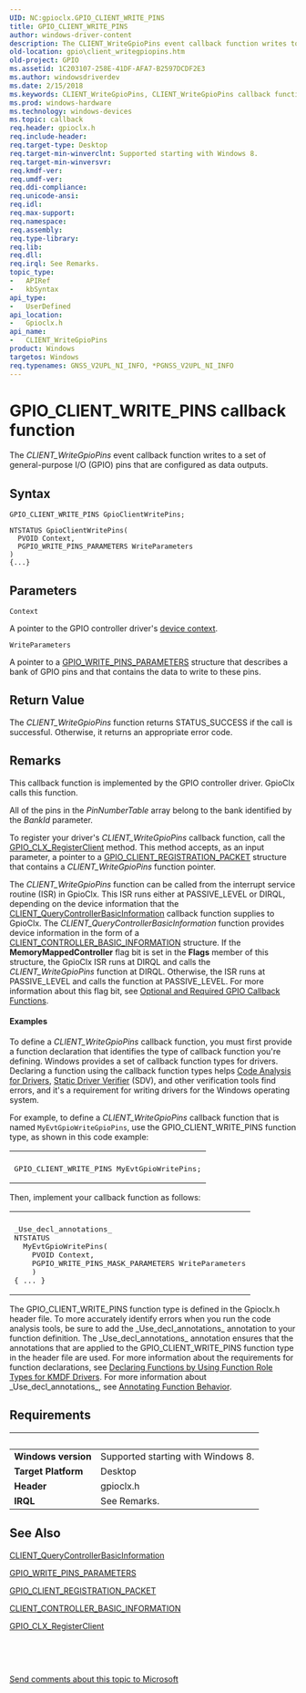 ```yaml
---
UID: NC:gpioclx.GPIO_CLIENT_WRITE_PINS
title: GPIO_CLIENT_WRITE_PINS
author: windows-driver-content
description: The CLIENT_WriteGpioPins event callback function writes to a set of general-purpose I/O (GPIO) pins that are configured as data outputs.
old-location: gpio\client_writegpiopins.htm
old-project: GPIO
ms.assetid: 1C203107-258E-41DF-AFA7-B2597DCDF2E3
ms.author: windowsdriverdev
ms.date: 2/15/2018
ms.keywords: CLIENT_WriteGpioPins, CLIENT_WriteGpioPins callback function [Parallel Ports], GPIO.client_writegpiopins, GPIO_CLIENT_WRITE_PINS, gpioclx/CLIENT_WriteGpioPins
ms.prod: windows-hardware
ms.technology: windows-devices
ms.topic: callback
req.header: gpioclx.h
req.include-header: 
req.target-type: Desktop
req.target-min-winverclnt: Supported starting with Windows 8.
req.target-min-winversvr: 
req.kmdf-ver: 
req.umdf-ver: 
req.ddi-compliance: 
req.unicode-ansi: 
req.idl: 
req.max-support: 
req.namespace: 
req.assembly: 
req.type-library: 
req.lib: 
req.dll: 
req.irql: See Remarks.
topic_type:
-	APIRef
-	kbSyntax
api_type:
-	UserDefined
api_location:
-	Gpioclx.h
api_name:
-	CLIENT_WriteGpioPins
product: Windows
targetos: Windows
req.typenames: GNSS_V2UPL_NI_INFO, *PGNSS_V2UPL_NI_INFO
---
```



# GPIO_CLIENT_WRITE_PINS callback function
The <i>CLIENT_WriteGpioPins</i> event callback function writes to a set of general-purpose I/O (GPIO) pins that are configured as data outputs.

## Syntax

```
GPIO_CLIENT_WRITE_PINS GpioClientWritePins;

NTSTATUS GpioClientWritePins(
  PVOID Context,
  PGPIO_WRITE_PINS_PARAMETERS WriteParameters
)
{...}
```

## Parameters

`Context`

A pointer to the GPIO controller driver's <a href="https://msdn.microsoft.com/4BE99C71-9BA6-44E3-A54F-DE8C3440A474">device context</a>.

`WriteParameters`

A pointer to a <a href="https://msdn.microsoft.com/library/windows/hardware/hh698259">GPIO_WRITE_PINS_PARAMETERS</a> structure that describes a bank of GPIO pins and that contains the data to write to these pins.


## Return Value

The <i>CLIENT_WriteGpioPins</i> function returns STATUS_SUCCESS if the call is successful. Otherwise, it returns an appropriate error code.

## Remarks

This callback function is implemented by the GPIO controller driver. GpioClx calls this function.

All of the pins in the <i>PinNumberTable</i> array belong to the bank identified by the <i>BankId</i> parameter.

To register your driver's <i>CLIENT_WriteGpioPins</i> callback function, call the <a href="https://msdn.microsoft.com/library/windows/hardware/hh439490">GPIO_CLX_RegisterClient</a> method. This method accepts, as an input parameter, a pointer to a <a href="https://msdn.microsoft.com/library/windows/hardware/hh439479">GPIO_CLIENT_REGISTRATION_PACKET</a> structure that contains a <i>CLIENT_WriteGpioPins</i> function pointer.

The <i>CLIENT_WriteGpioPins</i> function can be called from the interrupt service routine (ISR) in GpioClx. This ISR runs either at PASSIVE_LEVEL or DIRQL, depending on the device information that the <a href="https://msdn.microsoft.com/library/windows/hardware/hh439399">CLIENT_QueryControllerBasicInformation</a> callback function supplies to GpioClx. The <i>CLIENT_QueryControllerBasicInformation</i> function provides device information in the form of a <a href="https://msdn.microsoft.com/library/windows/hardware/hh439358">CLIENT_CONTROLLER_BASIC_INFORMATION</a> structure. If the <b>MemoryMappedController</b> flag bit is set in the <b>Flags</b> member of this structure, the GpioClx ISR runs at DIRQL and calls the <i>CLIENT_WriteGpioPins</i> function at DIRQL. Otherwise, the ISR runs at PASSIVE_LEVEL and calls the function at PASSIVE_LEVEL. For more information about this flag bit, see <a href="https://msdn.microsoft.com/2F126431-13AB-4E3F-9E5E-56DC7D9AF024">Optional and Required GPIO Callback Functions</a>.


#### Examples

To define a <i>CLIENT_WriteGpioPins</i> callback function, you must first provide a function declaration that identifies the type of callback function you're defining. Windows provides a set of callback function types for drivers. Declaring a function using the callback function types helps <a href="https://msdn.microsoft.com/2F3549EF-B50F-455A-BDC7-1F67782B8DCA">Code Analysis for Drivers</a>, <a href="https://msdn.microsoft.com/74feeb16-387c-4796-987a-aff3fb79b556">Static Driver Verifier</a> (SDV), and other verification tools find errors, and it's a requirement for writing drivers for the Windows operating system.

For example, to define a <i>CLIENT_WriteGpioPins</i> callback function that is named <code>MyEvtGpioWriteGpioPins</code>, use the GPIO_CLIENT_WRITE_PINS function type, as shown in this code example:

<div class="code"><span codelanguage=""><table>
<tr>
<th></th>
</tr>
<tr>
<td>
<pre>GPIO_CLIENT_WRITE_PINS MyEvtGpioWritePins;</pre>
</td>
</tr>
</table></span></div>
Then, implement your callback function as follows:

<div class="code"><span codelanguage=""><table>
<tr>
<th></th>
</tr>
<tr>
<td>
<pre>_Use_decl_annotations_
NTSTATUS
  MyEvtGpioWritePins(
    PVOID Context,
    PGPIO_WRITE_PINS_MASK_PARAMETERS WriteParameters
    )
{ ... }</pre>
</td>
</tr>
</table></span></div>
The GPIO_CLIENT_WRITE_PINS function type is defined in the Gpioclx.h header file. To more accurately identify errors when you run the code analysis tools, be sure to add the _Use_decl_annotations_ annotation to your function definition. The _Use_decl_annotations_ annotation ensures that the annotations that are applied to the GPIO_CLIENT_WRITE_PINS function type in the header file are used. For more information about the requirements for function declarations, see <a href="https://msdn.microsoft.com/73a408ba-0219-4fde-8dad-ca330e4e67c3">Declaring Functions by Using Function Role Types for KMDF Drivers</a>. For more information about _Use_decl_annotations_, see <a href="http://go.microsoft.com/fwlink/p/?LinkId=286697">Annotating Function Behavior</a>.

<div class="code"></div>

## Requirements
| &nbsp; | &nbsp; |
| ---- |:---- |
| **Windows version** | Supported starting with Windows 8.  |
| **Target Platform** | Desktop |
| **Header** | gpioclx.h |
| **IRQL** | See Remarks. |

## See Also

<a href="https://msdn.microsoft.com/library/windows/hardware/hh439399">CLIENT_QueryControllerBasicInformation</a>



<a href="https://msdn.microsoft.com/library/windows/hardware/hh698259">GPIO_WRITE_PINS_PARAMETERS</a>



<a href="https://msdn.microsoft.com/library/windows/hardware/hh439479">GPIO_CLIENT_REGISTRATION_PACKET</a>



<a href="https://msdn.microsoft.com/library/windows/hardware/hh439358">CLIENT_CONTROLLER_BASIC_INFORMATION</a>



<a href="https://msdn.microsoft.com/library/windows/hardware/hh439490">GPIO_CLX_RegisterClient</a>



 

 

<a href="mailto:wsddocfb@microsoft.com?subject=Documentation%20feedback [GPIO\parports]:%20CLIENT_WriteGpioPins callback function%20 RELEASE:%20(2/15/2018)&amp;body=%0A%0APRIVACY STATEMENT%0A%0AWe use your feedback to improve the documentation. We don't use your email address for any other purpose, and we'll remove your email address from our system after the issue that you're reporting is fixed. While we're working to fix this issue, we might send you an email message to ask for more info. Later, we might also send you an email message to let you know that we've addressed your feedback.%0A%0AFor more info about Microsoft's privacy policy, see http://privacy.microsoft.com/en-us/default.aspx." title="Send comments about this topic to Microsoft">Send comments about this topic to Microsoft</a>